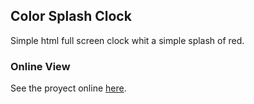 ## Color Splash Clock

Simple html full screen clock whit a simple splash of red.

### Online View

See the proyect online [here](https://manuuux.github.com/ColorSplashClock/).
